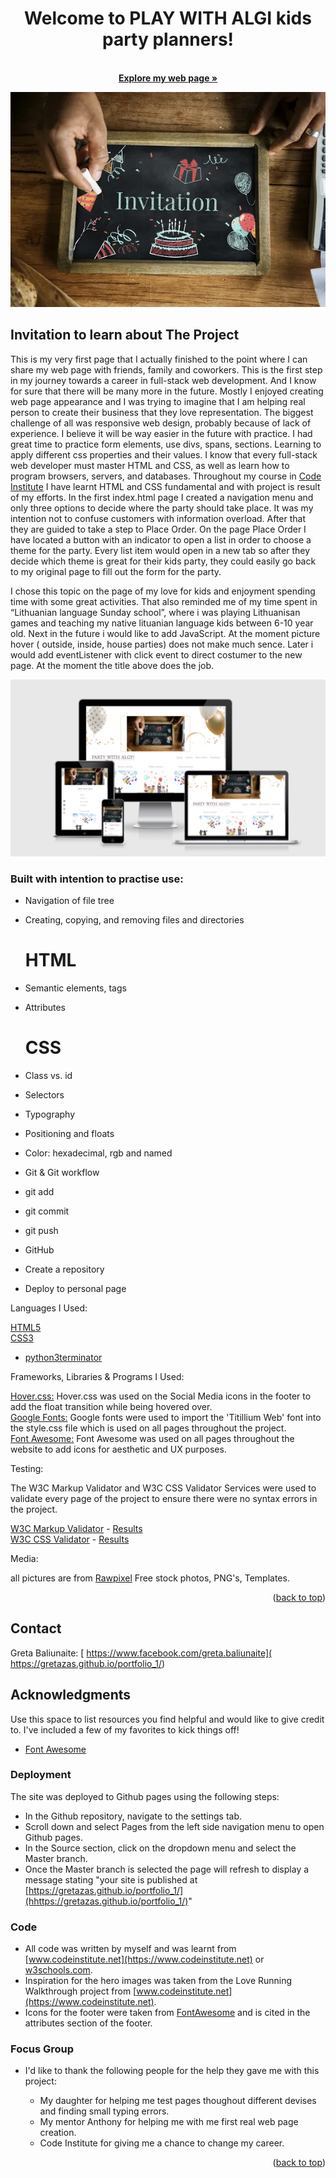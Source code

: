 <div id="top"></div>


<div align="center">

  <h1 align="center">Welcome to PLAY WITH ALGI kids party planners!</h1>

  <p align="center">
    <br />
    <a href="https://gretazas.github.io/portfolio_1/"><strong>Explore my web page »</strong></a>
  </p>
</div>

![Alt invitation](/assets/images/main-index-photos/invitation.webp "Invitaion")

## Invitation to learn about The Project


This is my very first page that I actually finished to the point where I can share my web page with friends, family and coworkers. This is the first step in my journey towards a career in full-stack web development. And I know for sure that there will be many more in the future. Mostly I enjoyed creating web page appearance and I was trying to imagine that I am helping real person to create their business that they love representation. 
The biggest challenge of all was responsive web design, probably because of lack of experience. I believe it will be way easier in the future with practice.
I had great time to practice form elements, use divs, spans, sections. Learning to apply different css properties and their values. I know that every full-stack web developer must master HTML and CSS, as well as learn how to program browsers, servers, and databases. Throughout my course in [Code Institute](www.codeinstitute.net) I have learnt HTML and CSS fundamental and with project is result of my efforts. 
In the first index.html page I created a navigation menu and only three options to decide where the party should take place. It was my intention not to confuse customers with information overload. After that they are guided to take a step to Place Order. On the page Place Order I have located a button with an indicator to open a list in order to choose a theme for the party. Every list item would open in a new tab so after they decide which theme is great for their kids party,  they could easily go back to my original page to fill out the form for the party.
 
I chose this topic on the page of my love for kids and enjoyment spending time with some great activities. That also reminded me of my time spent in “Lithuanian language Sunday school”, where i was playing Lithuanisan games and teaching my native lituanian language kids between 6-10 year old.
Next in the future i would like to add JavaScript. At the moment picture hover ( outside, inside, house parties) does not make much sence. Later i would add eventListener with click event to direct costumer to the new page. At the moment the title above does the job.

![Alt responsive design](/assets/images/main-index-photos/IMG-4890.PNG "Responsive design")


### Built with intention to practise use:


* Navigation of file tree
* Creating, copying, and removing files and directories

  # HTML

* Semantic elements, tags
* Attributes

  # CSS

* Class vs. id
* Selectors
* Typography
* Positioning and floats
* Color: hexadecimal, rgb and named
* Git & Git workflow
* git add
* git commit
* git push
* GitHub
* Create a repository
* Deploy to personal page

Languages I Used:

[HTML5](https://en.wikipedia.org/wiki/HTML5)<br>
[CSS3](https://en.wikipedia.org/wiki/Cascading_Style_Sheets)<br>

 * [python3terminator](https://www.python.org/download/releases/3.0/)

Frameworks, Libraries & Programs I Used:

[Hover.css:](https://ianlunn.github.io/Hover/)
    Hover.css was used on the Social Media icons in the footer to add the float transition while being hovered over.<br>
[Google Fonts:](https://fonts.google.com/)
    Google fonts were used to import the 'Titillium Web' font into the style.css file which is used on all pages throughout the project.<br>
[Font Awesome:](https://fontawesome.com/)
    Font Awesome was used on all pages throughout the website to add icons for aesthetic and UX purposes.


Testing:

The W3C Markup Validator and W3C CSS Validator Services were used to validate every page of the project to ensure there were no syntax errors in the project.

[W3C Markup Validator](https://jigsaw.w3.org/css-validator/#validate_by_input) - [Results](https://github.com/)<br>
[W3C CSS Validator](https://jigsaw.w3.org/css-validator/#validate_by_input) - [Results](https://github.com/)

Media:

all pictures are from <a href="https://www.rawpixel.com/">Rawpixel</a> Free stock photos, PNG's, Templates.

<p align="right">(<a href="#top">back to top</a>)</p>

## Contact

Greta Baliunaite: [ https://www.facebook.com/greta.baliunaite]( https://gretazas.github.io/portfolio_1/)

## Acknowledgments

Use this space to list resources you find helpful and would like to give credit to. I've included a few of my favorites to kick things off!

* [Font Awesome](https://fontawesome.com)

### Deployment
The site was deployed to Github pages using the following steps:
* In the Github repository, navigate to the settings tab.
* Scroll down and select Pages from the left side navigation menu to open Github pages.
* In the Source section, click on the dropdown menu and select the Master branch.
* Once the Master branch is selected the page will refresh to display a message stating "your site is published at [https://gretazas.github.io/portfolio_1/](hhttps://gretazas.github.io/portfolio_1/)"

### Code
* All code was written by myself and was learnt from [www.codeinstitute.net](https://www.codeinstitute.net) or [w3schools.com](https://www.w3schools.com/).
* Inspiration for the hero images was taken from the Love Running Walkthrough project from [www.codeinstitute.net](https://www.codeinstitute.net).
* Icons for the footer were taken from [FontAwesome](https://fontawesome.com/) and is cited in the attributes section of the footer.

### Focus Group
* I'd like to thank the following people for the help they gave me with this project:
    * My daughter for helping me test pages thoughout different devises and finding small typing errors.
    * My mentor Anthony for helping me with me first real web page creation.
    * Code Institute for giving me a chance to change my career.

    <p align="right">(<a href="#top">back to top</a>)</p>

   